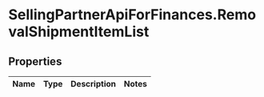 # SellingPartnerApiForFinances.RemovalShipmentItemList

## Properties
Name | Type | Description | Notes
------------ | ------------- | ------------- | -------------
